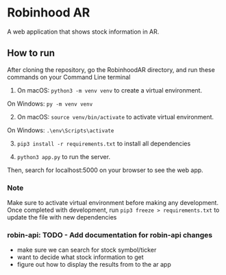 # Robinhood AR
A web application that shows stock information in AR.

## How to run
After cloning the repository, go the RobinhoodAR directory, and run these commands on your Command Line terminal

1. On macOS: `python3 -m venv venv` to create a virtual environment.

On Windows: `py -m venv venv`

2. On macOS: `source venv/bin/activate` to activate virtual environment.

On Windows: `.\env\Scripts\activate`

3. `pip3 install -r requirements.txt` to install all dependencies

4. `python3 app.py` to run the server.

Then, search for localhost:5000 on your browser to see the web app.

### Note
Make sure to activate virtual environment before making any development. Once completed with development,
run `pip3 freeze > requirements.txt` to update the file with new dependencies


### robin-api: TODO - Add documentation for robin-api changes
- make sure we can search for stock symbol/ticker
- want to decide what stock information to get
- figure out how to display the results from to the ar app